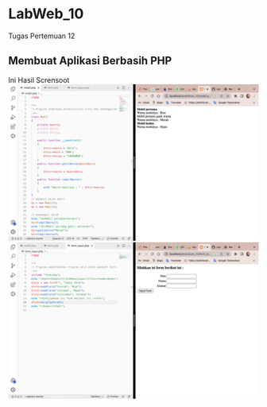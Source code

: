 # LabWeb_10

Tugas Pertemuan 12

## Membuat Aplikasi Berbasih PHP

Ini Hasil Scrensoot
![Gambar 1](scrensoot/ss1.png)
![Gambar 2](scrensoot/ss2.png)
